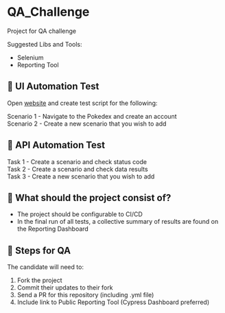 # QA_Challenge

Project for QA challenge 

Suggested Libs and Tools:

- Selenium 
- Reporting Tool

## 🎯 UI Automation Test

Open [website](https://www.pokemon.com/us/) and create test script for the following:

Scenario 1 - Navigate to the Pokedex and create an account </br>
Scenario 2 - Create a new scenario that you wish to add </br> 

## 🎯 API Automation Test 

Task 1 - Create a scenario and check status code </br>
Task 2 - Create a scenario and check data results</br>
Task 3 - Create a new scenario that you wish to add </br>


## :rotating_light: What should the project consist of? 

- The project should be configurable to CI/CD </br>
- In the final run of all tests, a collective summary of results are found on the Reporting Dashboard </br>


## :rotating_light: Steps for QA

The candidate will need to:
1. Fork the project </br>
2. Commit their updates to their fork </br>
3. Send a PR for this repository (including .yml file) </br>
4. Include link to Public Reporting Tool (Cypress Dashboard preferred)
